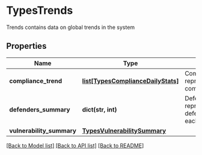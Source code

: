 # TypesTrends

Trends contains data on global trends in the system

## Properties
Name | Type | Description | Notes
------------ | ------------- | ------------- | -------------
**compliance_trend** | [**list[TypesComplianceDailyStats]**](TypesComplianceDailyStats.md) | ComplianceTrend represents the compliance trend.  | [optional] 
**defenders_summary** | **dict(str, int)** | DefendersSummary represents the defenders count of each category.  | [optional] 
**vulnerability_summary** | [**TypesVulnerabilitySummary**](TypesVulnerabilitySummary.md) |  | [optional] 

[[Back to Model list]](../README.md#documentation-for-models) [[Back to API list]](../README.md#documentation-for-api-endpoints) [[Back to README]](../README.md)


